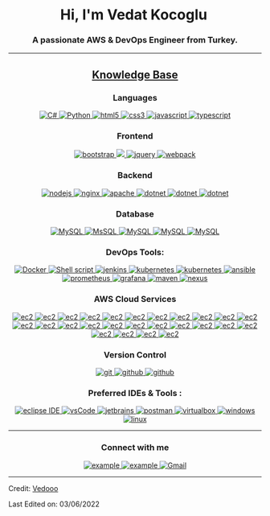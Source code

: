 <h1 align="center">Hi, I'm Vedat Kocoglu<img width="5x" src="https://raw.githubusercontent.com/iampavangandhi/iampavangandhi/master/gifs/Hi.gif"></h1>
<h3 font-size="20" align="center">A passionate AWS & DevOps Engineer from Turkey.</h3>

---

<h2 align="center"><u><b>Knowledge Base</b></u></h2>

<h3 align="center">Languages</h3>
<p align="center">
  <a href="https://docs.microsoft.com/tr-tr/dotnet/csharp/" target="_blank"> 
    <img src="https://img.shields.io/badge/C%20Sharp-A8B9CC.svg?style=for-the-badge&logo=c&logoColor=white"
      alt="C#"/>
  </a>
  <a href="https://www.python.org" target="_blank"> 
    <img src="https://img.shields.io/badge/Python-3776AB?style=for-the-badge&logo=python&logoColor=white" alt="Python">  
  </a>
  <a href="https://www.w3.org/html/" target="_blank"> 
    <img src="https://img.shields.io/badge/html-E34F26.svg?style=for-the-badge&logo=html5&logoColor=white"
      alt="html5"/> 
  </a>
  <a href="https://www.w3schools.com/css/" target="_blank">
    <img src="https://img.shields.io/badge/css-1572B6.svg?style=for-the-badge&logo=css3&logoColor=white"
      alt="css3"/>
  </a>
    <a href="https://www.javascript.com" target="_blank"> 
    <img src="https://img.shields.io/badge/JavaScript-007396.svg?style=for-the-badge&logo=java&logoColor=white" 
      alt="javascript"/> 
  </a>
  <a href="https://www.typescriptlang.org/" target="_blank"> 
    <img src="https://img.shields.io/badge/typescript-3178C6.svg?style=for-the-badge&logo=typescript&logoColor=white"
      alt="typescript"/>
  </a>
</p>

<h3 align="center">Frontend</h3>
<p align="center">
      <a href="https://getbootstrap.com" target="_blank">
    <img src="https://img.shields.io/badge/bootstrap-7952B3.svg?style=for-the-badge&logo=bootstrap&logoColor=white"
      alt="bootstrap"/>
  </a>
  <a href="https://angular.io/" target="_blank">
    <img src="https://img.shields.io/badge/angular%20-%23DD0031.svg?&style=for-the-badge&logo=angular&logoColor=white"/>
  </a>
  <a href="https://jquery.com/" target="_blank">
    <img src="https://img.shields.io/badge/jquery-0769AD.svg?style=for-the-badge&logo=jquery&logoColor=white" alt="jquery"/> 
  </a>
  <a href="https://webpack.js.org" target="_blank">
    <img src="https://img.shields.io/badge/webpack-8DD6F9.svg?style=for-the-badge&logo=webpack&logoColor=black"
      alt="webpack"/>
  </a>
</p>

<h3 align="center">Backend</h3>
<p align="center">
  <a href="https://nodejs.org" target="_blank"> 
    <img src="https://img.shields.io/badge/node.js-022413.svg?style=for-the-badge&logo=nodedotjs&logoColor=white"
      alt="nodejs"/> 
  </a>
  <a href="https://www.nginx.com" target="_blank"> 
    <img src="https://img.shields.io/badge/nginx-009639.svg?style=for-the-badge&logo=nginx&logoColor=white" 
      alt="nginx"/>
  </a> 
  <a href="https://httpd.apache.org/" target="_blank"><img src="https://img.shields.io/badge/-apache-white?logo=apache&logoColor=D22128&style=for-the-badge" alt="apache"/>
  </a>
  <a href="https://dotnet.microsoft.com/en-us/apps/aspnet" target="_blank"><img src="https://img.shields.io/badge/-ASP.NET-5C2D91?&logo=asp.net&logoColor=white&style=for-the-badge" alt="dotnet"/>
  </a>
  <a href="docs.microsoft.com/dotnet/welcome" target="_blank"><img src="https://img.shields.io/badge/-.NET-5C7D91?&logo=.net&logoColor=white&style=for-the-badge" alt="dotnet"/>
  </a>
  <a href="docs.microsoft.com/dotnet/welcome" target="_blank"><img src="https://img.shields.io/badge/Restful API-2C2291?&logo=api&logoColor=white&style=for-the-badge" alt="dotnet"/>
  </a>
</p>

<h3 align="center">Database</h3>
<p align="center">
  <a href="https://dev.mysql.com/doc/" target="_blank"> 
    <img src="https://img.shields.io/badge/MySQL-00000F?style=for-the-badge&logo=mysql&logoColor=white" alt="MySQL">
  </a>
  <a href="https://www.microsoft.com/tr-tr/sql-server/sql-server-2019/" target="_blank"> 
    <img src="https://img.shields.io/badge/MsSQL-00000F?style=for-the-badge&logo=mssql&logoColor=white" alt="MsSQL">
  </a>
  <a href="https://mariadb.org" target="_blank"> 
    <img src="https://img.shields.io/badge/Maria DB-00000F?style=for-the-badge&logo=mariadb&logoColor=white" alt="MySQL">
  </a>
  <a href="https://docs.aws.amazon.com/rds/index.html" target="_blank"> 
    <img src="https://img.shields.io/badge/RDS-00000F?style=for-the-badge&logo=RDS&logoColor=white" alt="MySQL">
  </a>
  <a href="https://aws.amazon.com/dynamodb/" target="_blank"> 
    <img src="https://img.shields.io/badge/DynamoDB-00000F?style=for-the-badge&logo=dynamo&logoColor=white" alt="MySQL">
  </a>
</p>

<h3 align="center">DevOps Tools:</h3>
<p align="center">
  <a href="https://www.docker.com" target="_blank">
    <img src="https://img.shields.io/badge/docker-%230db7ed.svg?style=for-the-badge&logo=docker&logoColor=white" alt="Docker">
  </a>
  <a href="https://www.shellscript.sh" target="_blank">
    <img src="https://img.shields.io/badge/shell_script-%21521011.svg?style=for-the-badge&logo=gnu-bash&logoColor=white" alt="Shell script">
  </a>
  <a href="https://www.jenkins.io" target="_blank"> 
    <img src="https://img.shields.io/badge/jenkins-D24939.svg?style=for-the-badge&logo=jenkins&logoColor=white" alt="jenkins"/> 
  </a>
  <a href="https://kubernetes.io" target="_blank"> 
    <img src="https://img.shields.io/badge/kubernetes-326CE5.svg?style=for-the-badge&logo=kubernetes&logoColor=white" alt="kubernetes"/>
  </a>
  <a href="https://www.terraform.io" target="_blank"> 
    <img src="https://img.shields.io/badge/terraform-321CE5.svg?style=for-the-badge&logo=terraform&logoColor=white" alt="kubernetes"/>
  </a>
  <a href="https://www.ansible.com" target="_blank"> 
    <img src="https://img.shields.io/badge/ansible-231F3E.svg?style=for-the-badge&logo=ansible&logoColor=white" alt="ansible"/>
  </a>
  <a href="https://prometheus.io" target="_blank"> 
    <img src="https://img.shields.io/badge/prometheus-D23943.svg?style=for-the-badge&logo=prometheus&logoColor=white" alt="prometheus"/>
  </a>
  <a href="https://grafana.com" target="_blank"> 
    <img src="https://img.shields.io/badge/grafana-322CE5.svg?style=for-the-badge&logo=grafana&logoColor=white" alt="grafana"/>
  </a>
  <a href="https://maven.apache.org" target="_blank"> 
    <img src="https://img.shields.io/badge/maven-328BE5.svg?style=for-the-badge&logo=maven&logoColor=white" alt="maven"/>
  </a>
  <a href="https://nexus3.onap.org" target="_blank"> 
    <img src="https://img.shields.io/badge/nexus-327GE5.svg?style=for-the-badge&logo=nexus3&logoColor=white" alt="nexus"/>
  </a>
</p>

<h3 align="center">AWS Cloud Services</h3>
<p align="center">
  <a href="https://aws.amazon.com/ec2" target="_blank">
    <img src="https://img.shields.io/badge/EC2-ffa900.svg?style=for-the-badge&logo=amazon-aws&logoColor=white"
      alt="ec2"/>
  </a>
  <a href="https://aws.amazon.com/lambda" target="_blank">
    <img src="https://img.shields.io/badge/Lambda-ffa900.svg?style=for-the-badge&logo=amazon-aws&logoColor=white"
      alt="ec2"/>
  </a>
  <a href="https://docs.aws.amazon.com/elastic-beanstalk" target="_blank">
    <img src="https://img.shields.io/badge/EBS-ffa900.svg?style=for-the-badge&logo=amazon-aws&logoColor=white"
      alt="ec2"/>
  </a>
  <a href="https://docs.aws.amazon.com/ecs/index.html" target="_blank">
    <img src="https://img.shields.io/badge/ECS-ffa900.svg?style=for-the-badge&logo=amazon-aws&logoColor=white"
      alt="ec2"/>
  </a>
  <a href="https://docs.aws.amazon.com/eks" target="_blank">
    <img src="https://img.shields.io/badge/EKS-ffa900.svg?style=for-the-badge&logo=amazon-aws&logoColor=white"
      alt="ec2"/>
  </a>
  <a href="https://docs.aws.amazon.com/ecr/index.html" target="_blank">
    <img src="https://img.shields.io/badge/ECR-ffa900.svg?style=for-the-badge&logo=amazon-aws&logoColor=white"
      alt="ec2"/>
  </a>
  <a href="https://docs.aws.amazon.com/iam/index.html" target="_blank">
    <img src="https://img.shields.io/badge/IAM-be4c44.svg?style=for-the-badge&logo=amazon-aws&logoColor=white"
      alt="ec2"/>
  </a>
  <a href="https://docs.aws.amazon.com/waf/index.html" target="_blank">
    <img src="https://img.shields.io/badge/WAF&Shield-be4c44.svg?style=for-the-badge&logo=amazon-aws&logoColor=white"
      alt="ec2"/>
  </a>
  <a href="https://aws.amazon.com/s3" target="_blank">
    <img src="https://img.shields.io/badge/S3-17b800.svg?style=for-the-badge&logo=amazon-aws&logoColor=white"
      alt="ec2"/>
  </a>
   <a href="https://aws.amazon.com/efs" target="_blank">
    <img src="https://img.shields.io/badge/EFS-17b800.svg?style=for-the-badge&logo=amazon-aws&logoColor=white"
      alt="ec2"/>
  </a>
  <a href="https://docs.aws.amazon.com/cloudformation/index.html" target="_blank">
    <img src="https://img.shields.io/badge/CloudFormation-f73e75.svg?style=for-the-badge&logo=amazon-aws&logoColor=white"
      alt="ec2"/>
  </a>
  <a href="https://docs.aws.amazon.com/cloudwatch/index.html" target="_blank">
    <img src="https://img.shields.io/badge/CloudWatch-f73e75.svg?style=for-the-badge&logo=amazon-aws&logoColor=white"
      alt="ec2"/>
  </a>
  <a href="https://docs.aws.amazon.com/sqs/index.html" target="_blank">
    <img src="https://img.shields.io/badge/SQS-f73e75.svg?style=for-the-badge&logo=amazon-aws&logoColor=white"
      alt="ec2"/>
  </a>
  <a href="https://docs.aws.amazon.com/sns/index.html" target="_blank">
    <img src="https://img.shields.io/badge/SNS-f73e75.svg?style=for-the-badge&logo=amazon-aws&logoColor=white"
      alt="ec2"/>
  </a>
  <a href="https://docs.aws.amazon.com/codecommit/index.html" target="_blank">
    <img src="https://img.shields.io/badge/codeCommit-0443f3.svg?style=for-the-badge&logo=amazon-aws&logoColor=white"
      alt="ec2"/>
  </a>
  <a href="https://docs.aws.amazon.com/codepipeline/?id=docs_gateway" target="_blank">
    <img src="https://img.shields.io/badge/CodePipeline-0443f3.svg?style=for-the-badge&logo=amazon-aws&logoColor=white"
      alt="ec2"/>
  </a>
  <a href="https://docs.aws.amazon.com/codebuild/?id=docs_gateway" target="_blank">
    <img src="https://img.shields.io/badge/CodeBuild-0443f3.svg?style=for-the-badge&logo=amazon-aws&logoColor=white"
      alt="ec2"/>
  </a>
  <a href="https://docs.aws.amazon.com/codedeploy/index.html" target="_blank">
    <img src="https://img.shields.io/badge/CodeDeploy-0443f3.svg?style=for-the-badge&logo=amazon-aws&logoColor=white"
      alt="ec2"/>
  </a>
  <a href="https://docs.aws.amazon.com/route53/index.html" target="_blank">
    <img src="https://img.shields.io/badge/Route53-0443f3.svg?style=for-the-badge&logo=amazon-aws&logoColor=white"
      alt="ec2"/>
  </a>
  <a href="https://docs.aws.amazon.com/cloudfront/index.html" target="_blank">
    <img src="https://img.shields.io/badge/CloudFront-0443f3.svg?style=for-the-badge&logo=amazon-aws&logoColor=white"
      alt="ec2"/>
  </a>
  <a href="https://docs.aws.amazon.com/apigateway/index.html" target="_blank">
    <img src="https://img.shields.io/badge/API Gateway-0443f3.svg?style=for-the-badge&logo=amazon-aws&logoColor=white"
      alt="ec2"/>
  </a>
  <a href="https://docs.aws.amazon.com/rds/index.html" target="_blank">
    <img src="https://img.shields.io/badge/RDS-0443f3.svg?style=for-the-badge&logo=amazon-aws&logoColor=white"
      alt="ec2"/>
  </a>
  <a href="https://aws.amazon.com/dynamodb" target="_blank">
    <img src="https://img.shields.io/badge/DynamoDb-0443f3.svg?style=for-the-badge&logo=amazon-aws&logoColor=white"
      alt="ec2"/>
  </a>
  <a href="https://docs.aws.amazon.com/vpc/index.html" target="_blank">
    <img src="https://img.shields.io/badge/VPC-0443f3.svg?style=for-the-badge&logo=amazon-aws&logoColor=white"
      alt="ec2"/>
  </a>
  <a href="https://docs.aws.amazon.com/elasticache/index.html" target="_blank">
    <img src="https://img.shields.io/badge/ElestiCache-0443f3.svg?style=for-the-badge&logo=amazon-aws&logoColor=white"
      alt="ec2"/>
  </a>
  <a href="https://docs.aws.amazon.com/redshift/index.html" target="_blank">
    <img src="https://img.shields.io/badge/Red Shift-0443f3.svg?style=for-the-badge&logo=amazon-aws&logoColor=white"
      alt="ec2"/>
  </a>
</p>

<h3 align="center">Version Control</h3>
<p align="center">
  <a href="https://git-scm.com/" target="_blank">
    <img src="https://img.shields.io/badge/git-F05032.svg?style=for-the-badge&logo=git&logoColor=white"
      alt="git"/>
  </a>
  <a href="https://github.com/Vedooo" target="_blank">
    <img src="https://img.shields.io/badge/github-181717.svg?style=for-the-badge&logo=github&logoColor=white" alt="github" />
  </a>
  <a href="https://about.gitlab.com" target="_blank">
    <img src="https://img.shields.io/badge/gitlab-0443f3.svg?style=for-the-badge&logo=gitlab&logoColor=white" alt="github" />
  </a>
</p>

<h3 align="center">Preferred IDEs  & Tools :</h3>
<p align="center"> 
  <a href="https://visualstudio.microsoft.com/tr/" target="_blank">
    <img src="https://img.shields.io/badge/Visual Studio-2C2255.svg?style=for-the-badge&logo=vs&logoColor=white" alt="eclipse IDE"/> 
  </a>
  <a href="https://code.visualstudio.com/" target="_blank">
    <img src="https://img.shields.io/badge/vscode-007ACC.svg?style=for-the-badge&logo=visualstudiocode&logoColor=white" alt="vsCode"/> 
  </a>
  <a href="https://www.jetbrains.com/" target="_blank">
    <img src="https://img.shields.io/badge/jetbrains%20IDE-011111.svg?style=for-the-badge&logo=jetbrains&logoColor=white" alt="jetbrains" />
  </a>
  <a href="https://postman.com" target="_blank"> 
    <img src="https://img.shields.io/badge/postman-FF6C37.svg?style=for-the-badge&logo=postman&logoColor=white" alt="postman"/>
  </a>
  <a href="https://www.virtualbox.org/" target="_blank">
    <img src="https://img.shields.io/badge/virtualbox-183A61.svg?style=for-the-badge&logo=virtualbox&logoColor=white"
      alt="virtualbox"/>
  </a>
  <a href="https://microsoft.com/" target="_blank"> 
    <img src="https://img.shields.io/badge/-windows-E95420.svg?style=for-the-badge&logo=windows&logoColor=white" alt="windows"/>
  </a>
  <a href="https://www.linux.org" target="_blank"> 
    <img src="https://img.shields.io/badge/linux-182A61.svg?style=for-the-badge&logo=linux&logoColor=white" alt="linux"/>
  </a>
</p>

----

<h3 align="center">Connect with me</h3>

<div style="margin-top:10px" align="center">
  <div>
    <a  href="https://www.linkedin.com/in/vedat-kocoglu/" target="_blank">
      <img src="https://img.shields.io/badge/LinkedIn-0A66C2.svg?style=for-the-badge&logo=linkedin&logoColor=white" alt="example"/>
    </a>
    <a href="https://www.instagram.com/vedatkocogluu/" target="_blank">
      <img src="https://img.shields.io/badge/instagram-%23E4405F.svg?style=for-the-badge&logo=Instagram&logoColor=white" alt="example"/>
    </a>
    <a href="mailto:vedattkocogluu@gmail.com" target="_blank">
      <img src="https://img.shields.io/badge/Gmail-D14836?style=for-the-badge&logo=gmail&logoColor=white" alt="Gmail">
    </a>
  </div>
</div>
</div>

------
Credit: [Vedooo](https://github.com/Vedooo)

Last Edited on: 03/06/2022
